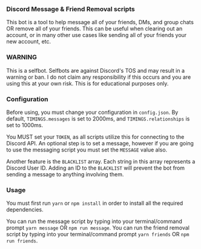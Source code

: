 ### Discord Message & Friend Removal scripts

This bot is a tool to help message all of your friends, DMs, and group chats OR remove all of your friends.
This can be useful when clearing out an account, or in many other use cases like sending all of your friends your new account, etc.

### WARNING
This is a selfbot. Selfbots are against Discord's TOS and may result in a warning or ban. I do not claim any responsibility if this occurs and you are using this at your own risk. This is for educational purposes only.

### Configuration

Before using, you must change your configuration in ``config.json``.
By default, ``TIMINGS.messages`` is set to 2000ms, and ``TIMINGS.relationships`` is set to 1000ms. 

You MUST set your ``TOKEN``, as all scripts utilize this for connecting to the Discord API.
An optional step is to set a message, however if you are going to use the messaging script you must set the ``MESSAGE`` value also.

Another feature is the ``BLACKLIST`` array. Each string in this array represents a Discord User ID.
Adding an ID to the ``BLACKLIST`` will prevent the bot from sending a message to anything involving them.

### Usage

You must first run ``yarn`` or ``npm install`` in order to install all the required dependencies. 

You can run the message script by typing into your terminal/command prompt ``yarn message`` OR ``npm run message``.
You can run the friend removal script by typing into your terminal/command prompt ``yarn friends`` OR ``npm run friends``.



